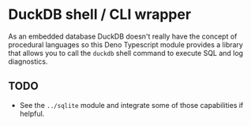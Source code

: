 # DuckDB shell / CLI wrapper

As an embedded database DuckDB doesn't really have the concept of procedural
languages so this Deno Typescript module provides a library that allows you to
call the `duckdb` shell command to execute SQL and log diagnostics.

## TODO

- See the `../sqlite` module and integrate some of those capabilities if
  helpful.

